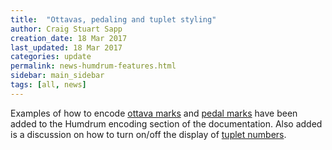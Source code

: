 ```yaml
---
title:  "Ottavas, pedaling and tuplet styling"
author: Craig Stuart Sapp
creation_date: 18 Mar 2017
last_updated: 18 Mar 2017
categories: update
permalink: news-humdrum-features.html
sidebar: main_sidebar
tags: [all, news]
---
```


Examples of how to encode [ottava marks](/humdrum/ottava_marks) and
[pedal marks](/humdrum/ottava_marks) have been added to the
Humdrum encoding section of the documentation. Also added is a
discussion on how to turn on/off the display of 
[tuplet numbers](/humdrum/tuplet_styling).


